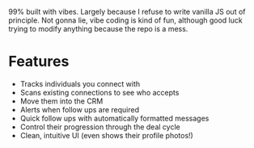 99% built with vibes. Largely because I refuse to write vanilla JS out of principle.
Not gonna lie, vibe coding is kind of fun, although good luck trying to modify anything because the repo is a mess.

# Features
- Tracks individuals you connect with
- Scans existing connections to see who accepts
- Move them into the CRM
- Alerts when follow ups are required
- Quick follow ups with automatically formatted messages
- Control their progression through the deal cycle
- Clean, intuitive UI (even shows their profile photos!)